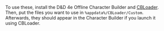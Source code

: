 To use these, install the D&D 4e Offline Character Builder and [CBLoader](https://github.com/CBLoader/CBLoader).  Then, put the files you want to use in `%appdata%/CBLoader/Custom`.  Afterwards, they should appear in the Character Builder if you launch it using CBLoader.